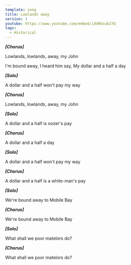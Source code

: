 ```yaml
---
template: song
title: Lowlands away
version: 1
youtube: https://www.youtube.com/embed/iddK6sub1YQ
tags:
  - Historical
---
```

***\[Chorus]***

Lowlands, lowlands, away, my John

I'm bound away, I heard him say, My dollar and a half a day

***\[Solo]***

A dollar and a half won't pay my way

***\[Chorus]***

Lowlands, lowlands, away, my John

***\[Solo]***

A dollar and a half is oozer's pay

***\[Chorus]***

A dollar and a half a day

***\[Solo]***

A dollar and a half won't pay my way

***\[Chorus]***

A dollar and a half is a white-man's pay

***\[Solo]***

We're bound away to Mobile Bay

***\[Chorus]***

We're bound away to Mobile Bay

***\[Solo]***

What shall we poor matelors do?

***\[Chorus]***

What shall we poor matelors do?